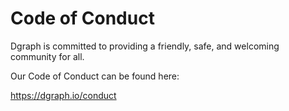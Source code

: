 # Code of Conduct

Dgraph is committed to providing a friendly, safe, and welcoming community for all.

Our Code of Conduct can be found here:

https://dgraph.io/conduct

